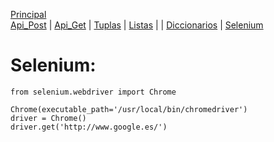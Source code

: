 [Principal](../README.md)<br/>
[Api_Post](READMEPOST.md) | [Api_Get](READMEGET.md)  | [Tuplas](READMETupleSet.md) | [Listas](READMELIST.md) | | [Diccionarios](READMEDIC.md) | [Selenium](../Selenium/README.md)
# Selenium:

    from selenium.webdriver import Chrome

    Chrome(executable_path='/usr/local/bin/chromedriver')
    driver = Chrome()
    driver.get('http://www.google.es/')